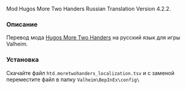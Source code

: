 Mod Hugos More Two Handers Russian Translation Version 4.2.2.

### Описание

Перевод мода [Hugos More Two Handers](https://www.nexusmods.com/valheim/mods/1189) на русский язык для игры Valheim. 

### Установка

Скачайте файл `htd.moretwohanders_localization.tsv` и с заменой переместите файл в папку `Valheim\BepInEx\config\`
